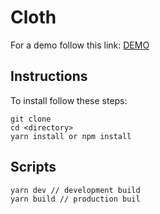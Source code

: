# Cloth

For a demo follow this link: [DEMO](https://codepen.io/cheekymonkey/full/vMvYNV)

## Instructions

To install follow these steps:

```
git clone
cd <directory>
yarn install or npm install
```

## Scripts

```
yarn dev // development build
yarn build // production buil
```
